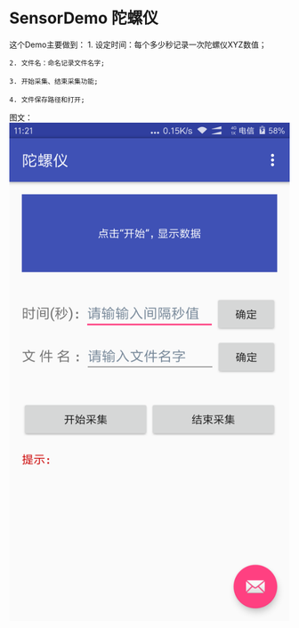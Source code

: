 # SensorDemo 陀螺仪
这个Demo主要做到：
    1. 设定时间：每个多少秒记录一次陀螺仪XYZ数值；
    
    2. 文件名：命名记录文件名字;
    
    3. 开始采集、结束采集功能;
    
    4. 文件保存路径和打开;
图文：
![image](./001.png)